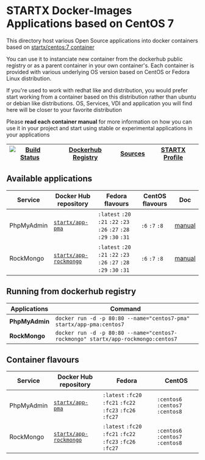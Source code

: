 # STARTX Docker-Images Applications based on CentOS 7

This directory host various Open Source applications into docker containers based on [startx/centos:7 container](https://hub.docker.com/r/startx/centos)

You can use it to instanciate new container from the dockerhub public registry 
or as a parent container in your own container's. 
Each container is provided with various underlying OS version based on CentOS or 
Fedora Linux distribution.

If you're used to work with redhat like and distribution, you would prefer start working
from a container based on this distribution rather than ubuntu or debian like distributions.
OS, Services, VDI and application you will find here will be closer to your favorite distribution

Please **read each container manual** for more information on how you can use it in 
your project and start using stable or experimental applications in your applications

| [![Build Status](https://travis-ci.org/startxfr/docker-images.svg?branch=centos7)](https://travis-ci.org/startxfr/docker-images) | [Dockerhub Registry](https://hub.docker.com/r/startx) | [Sources](https://github.com/startxfr/docker-images/)             | [STARTX Profile](https://github.com/startxfr) | 
|-------------------------------------------------------------------------------------------------------------------|-------------------------------------------------------|-------------------------------------------------------------------|-----------------------------------------------|

## Available applications

| Service         | Docker Hub repository                                                     | Fedora flavours                                                       | CentOS flavours | Doc                                        | 
|-----------------|---------------------------------------------------------------------------|-----------------------------------------------------------------------|-----------------|--------------------------------------------|
| PhpMyAdmin      | [`startx/app-pma`](https://hub.docker.com/r/startx/app-pma)               | `:latest` `:20` `:21` `:22` `:23` `:26` `:27` `:28` `:29` `:30` `:31` | `:6` `:7` `:8`  | [manual](pma/README.md)                    | 
| RockMongo       | [`startx/app-rockmongo`](https://hub.docker.com/r/startx/app-rockmongo)   | `:latest` `:20` `:21` `:22` `:23` `:26` `:27` `:28` `:29` `:30` `:31` | `:6` `:7` `:8`  | [manual](rockmongo/README.md)              | 


## Running from dockerhub registry

| Applications        | Command                                                                   |
|---------------------|---------------------------------------------------------------------------|
| **PhpMyAdmin**      | `docker run -d -p 80:80 --name="centos7-pma" startx/app-pma:centos7`            | 
| **RockMongo**       | `docker run -d -p 80:80 --name="centos7-rockmongo" startx/app-rockmongo:centos7`| 

## Container flavours

| Service    | Docker Hub repository                                                   | Fedora                                                    | CentOS 
|------------|-------------------------------------------------------------------------|-----------------------------------------------------------|----------------------
| PhpMyAdmin | [`startx/app-pma`](https://hub.docker.com/r/startx/app-pma)             | `:latest` `:fc20` `:fc21` `:fc22` `:fc23` `:fc26` `:fc27` | `:centos6` `:centos7` `:centos8` |
| RockMongo  | [`startx/app-rockmongo`](https://hub.docker.com/r/startx/app-rockmongo) | `:latest` `:fc20` `:fc21` `:fc22` `:fc23` `:fc26` `:fc27` | `:centos6` `:centos7` `:centos8` |

